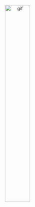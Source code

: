 <p align="center">
  <img src="https://media.tenor.com/uYP_Nkq8VPsAAAAd/coding-hello-world.gif" alt="gif" width="40%" />
</p>
